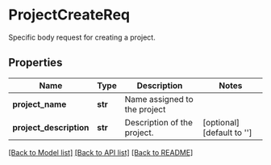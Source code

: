 # ProjectCreateReq

Specific body request for creating a project.
## Properties
Name | Type | Description | Notes
------------ | ------------- | ------------- | -------------
**project_name** | **str** | Name assigned to the project | 
**project_description** | **str** | Description of the project. | [optional] [default to '']

[[Back to Model list]](../README.md#documentation-for-models) [[Back to API list]](../README.md#documentation-for-api-endpoints) [[Back to README]](../README.md)


